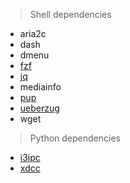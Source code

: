 > Shell dependencies
- aria2c
- dash
- dmenu
- [fzf](https://github.com/junegunn/fzf)
- [jq](https://github.com/stedolan/jq)
- mediainfo
- [pup](https://github.com/ericchiang/pup)
- [ueberzug](https://github.com/seebye/ueberzug)
- wget

> Python dependencies
- [i3ipc](https://pypi.org/project/i3ipc)
- [xdcc](https://pypi.org/project/xdcc)
